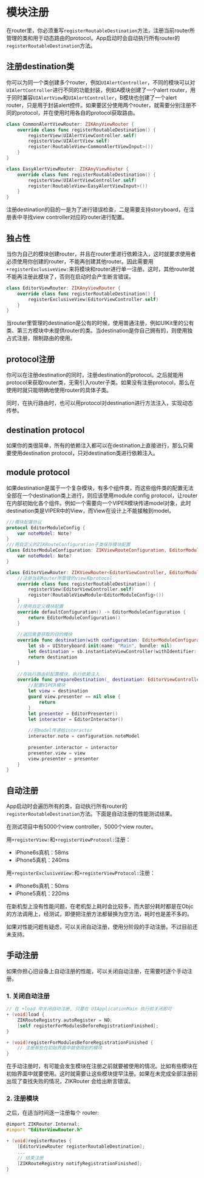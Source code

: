 # 模块注册

在router里，你必须重写`registerRoutableDestination`方法，注册当前router所管理的类和用于动态路由的protocol。App启动时会自动执行所有router的`registerRoutableDestination`方法。

## 注册destination类

你可以为同一个类创建多个router，例如`UIAlertController`，不同的模块可以对`UIAlertController`进行不同的功能封装，例如A模块创建了一个alert router，用于同时兼容`UIAlertView`和`UIAlertController`，B模块也创建了一个alert router，只是用于封装alert控件。如果要区分使用两个router，就需要分别注册不同的protocol，并在使用时用各自的protocol获取路由。

```swift
class CommonAlertViewRouter: ZIKAnyViewRouter {
    override class func registerRoutableDestination() {
        registerView(UIAlertViewController.self)
        registerView(UIAlertView.self)
        register(RoutableView<CommonAlertViewInput>())
    }
}
```
```swift
class EasyAlertViewRouter: ZIKAnyViewRouter {
    override class func registerRoutableDestination() {
        registerView(UIAlertViewController.self)
        register(RoutableView<EasyAlertViewInput>())
    }
}
```

注册destination的目的一是为了进行错误检查，二是需要支持storyboard，在注册表中寻找view controller对应的router进行配置。

## 独占性

当你为自己的模块创建router，并且在router里进行依赖注入，这时就要求使用者必须使用你创建的router，不能再创建其他router。因此需要用`+registerExclusiveView:`来将模块和router进行单一注册。这时，其他router就不能再注册此模块了，否则在启动时会产生断言错误。

```swift
class EditorViewRouter: ZIKAnyViewRouter {
    override class func registerRoutableDestination() {
        registerExclusiveView(EditorViewController.self)
    }
}
```
当router里管理的destination是公有的时候，使用普通注册，例如UIKit里的公有类、第三方模块中未提供router的类。当destination是你自己拥有的，则使用独占式注册，限制路由的使用。

## protocol注册

你可以在注册destination的同时，注册destination的protocol。之后就能用protocol来获取router类，无需引入router子类。如果没有注册protocol，那么在使用时就只能明确地使用router的具体子类。

同时，在执行路由时，也可以用protocol对destination进行方法注入，实现动态传参。

## destination protocol

如果你的类很简单，所有的依赖注入都可以在destination上直接进行，那么只需要使用destination protocol，只对destination类进行依赖注入。

## module protocol

如果destination是属于一个复杂模块，有多个组件类，而这些组件类的配置无法全部在一个destination类上进行，则应该使用module config protocol，让router在内部初始化各个组件。例如一个需要向一个VIPER模块传递model对象，此时destination类是VIPER中的View，而View在设计上不能接触到model。

```swift
///模块配置协议
protocol EditorModuleConfig {
    var noteModel: Note?
}
///用自定义的ZIKRouteConfiguration子类保存模块配置
class EditorModuleConfiguration: ZIKViewRouteConfiguration, EditorModuleConfig {
    var noteModel: Note?
}

class EditorViewRouter: ZIKViewRouter<EditorViewController, EditorModuleConfiguration> {
    //注册当前Router所管理的view和protocol
    override class func registerRoutableDestination() {
        registerView(EditorViewController.self)
        register(RoutableViewModule<EditorModuleConfig>())
    }
    //使用自定义模块配置
    override defaultConfiguration() -> EditorModuleConfiguration {
        return EditorModuleConfiguration()
    }
    
    //返回需要获取的目的模块
    override func destination(with configuration: EditorModuleConfiguration) -> EditorViewController? {
        let sb = UIStoryboard.init(name: "Main", bundle: nil)
        let destination = sb.instantiateViewController(withIdentifier: "EditorViewController") as! EditorViewController
        return destination
    }
    
    //在执行路由前配置模块，执行依赖注入
    override func prepareDestination(_ destination: EditorViewController, configuration: EditorModuleConfiguration) {
        //配置VIPER模块
        let view = destination
        guard view.presenter == nil else {
            return
        }
        let presenter = EditorPresenter()
        let interactor = EditorInteractor()
        
        //把model传递给interactor
        interactor.note = configuration.noteModel
        
        presenter.interactor = interactor
        presenter.view = view
        view.presenter = presenter
    }
}

```

## 自动注册

App启动时会遍历所有的类，自动执行所有router的`registerRoutableDestination`方法。下面是自动注册的性能测试结果。

在测试项目中有5000个view controller，5000个view router。

用`+registerView:`和`+registerViewProtocol:`注册：

* iPhone6s真机：58ms
* iPhone5真机：240ms

用`+registerExclusiveView:`和`+registerViewProtocol:`注册：

* iPhone6s真机：50ms
* iPhone5真机：220ms

在新机型上没有性能问题，在老机型上耗时会比较多，而大部分耗时都是在Objc的方法调用上，经测试，即便把注册方法都替换为空方法，耗时也是差不多的。

如果对性能问题有疑虑，可以关闭自动注册，使用分阶段的手动注册。不过目前还未支持。

## 手动注册

如果你担心旧设备上自动注册的性能，可以关闭自动注册，在需要时逐个手动注册。

### 1. 关闭自动注册

```objectivec
// 在 +load 中关闭自动注册, 只要在 UIApplicationMain 执行前关闭即可
+ (void)load {
    ZIKRouteRegistry.autoRegister = NO;
    [self registerForModulesBeforeRegistrationFinished];
}

+ (void)registerForModulesBeforeRegistrationFinished {
    // 注册那些在初始界面中就使用到的模块
}

```

在手动注册时，有可能会发生模块在注册之前就要被使用的情况。比如有些模块在初始界面中就要使用。这时就需要让这些模块提早注册。如果在未完成全部注册前出现了查找失败的情况，ZIKRouter 会给出断言错误。

### 2. 注册模块

之后，在适当时间逐一注册每个 router:

```objectivec
@import ZIKRouter.Internal;
#import "EditorViewRouter.h"

+ (void)registerRoutes {
    [EditorViewRouter registerRoutableDestination];
    ...
    // 结束注册
    [ZIKRouteRegistry notifyRegistrationFinished];
}

```